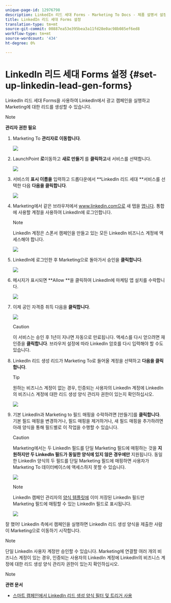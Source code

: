 ```yaml
---
unique-page-id: 12976798
description: LinkedIn 리드 세대 Forms - Marketing To Docs - 제품 설명서 설정
title: LinkedIn 리드 세대 Forms 설정
translation-type: tm+mt
source-git-commit: 00887ea53e395bea3a11fd28e0ac98b085ef6ed8
workflow-type: tm+mt
source-wordcount: '434'
ht-degree: 0%

---
```



# LinkedIn 리드 세대 Forms 설정 {#set-up-linkedin-lead-gen-forms}

LinkedIn 리드 세대 Forms을 사용하여 LinkedIn에서 광고 캠페인을 실행하고 Marketing에 대한 리드를 생성할 수 있습니다.

>[!NOTE]
>
>**관리자 권한 필요**

1. Marketing To **관리자로 이동합니다**.

   ![](assets/image2016-11-29-10-3a50-3a29.png)

1. LaunchPoint **로**&#x200B;이동하고 **새로 만들기** 를 **클릭하고**&#x200B;새 서비스를 선택합니다.

   ![](assets/image2016-11-29-10-3a51-3a11.png)

1. 서비스의 **표시 이름을** 입력하고 드롭다운에서 **LinkedIn 리드 세대 **서비스를 선택한 다음 **다음을 클릭합니다**.

   ![](assets/linkedin-lead-gen.png)

1. Marketing에서 같은 브라우저에서 www.linkedin.com으로 새 탭을 [엽니다](http://www.linkedin.com). 통합에 사용할 계정을 사용하여 LinkedIn에 로그인합니다.

   >[!NOTE]
   >
   >LinkedIn 계정은 스폰서 캠페인을 만들고 있는 모든 LinkedIn 비즈니스 계정에 액세스해야 합니다.

   ![](assets/linkedin-login.png)

1. LinkedIn에 로그인한 후 Marketing으로 돌아가서 승인을 **클릭합니다**.

   ![](assets/linkedin-lead-gen-authorize.png)

1. 메시지가 표시되면 **Allow **을 클릭하여 LinkedIn에 마케팅 앱 설치를 수락합니다.

   ![](assets/linkedin-marketo-allow.png)

1. 이제 공인 자격증 취득 다음을 **클릭합니다**.

   ![](assets/image2017-9-28-7-3a55-3a14.png)

   >[!CAUTION]
   >
   >이 서비스는 승인 후 1년이 지나면 자동으로 만료됩니다. 액세스를 다시 얻으려면 재인증을 **클릭합니다**. 브라우저 설정에 따라 LinkedIn 암호를 다시 입력해야 할 수도 있습니다.

1. LinkedIn 리드 생성 리드가 Marketing To로 들어올 계정을 선택하고 **다음을 클릭합니다**.

   >[!TIP]
   >
   >원하는 비즈니스 계정이 없는 경우, 인증되는 사용자의 LinkedIn 계정에 LinkedIn의 비즈니스 계정에 대한 리드 생성 양식 관리자 권한이 있는지 확인하십시오.

   ![](assets/linkedin-pages-to-capture.png)

1. 기본 LinkedIn과 Marketing to 필드 매핑을 수락하려면 [만들기]를 **클릭합니다**. 기본 필드 매핑을 변경하거나, 필드 매핑을 제거하거나, 새 필드 매핑을 추가하려면 아래 양식을 통해 필드별로 이 작업을 수행할 수 있습니다.

   >[!CAUTION]
   >
   >Marketing에서는 두 LinkedIn 필드를 단일 Marketing 필드에 매핑하는 것을 **지원하지만 두 LinkedIn 필드가 동일한 양식에 있지 않은 경우에만** 지원됩니다. 동일한 LinkedIn 양식의 두 필드를 단일 Marketing 필드에 매핑하면 사용자가 Marketing To 데이터베이스에 액세스하지 못할 수 있습니다.

   ![](assets/linkedin-lead-gen-mapping.png)

   >[!NOTE]
   >
   >LinkedIn 캠페인 관리자의 [양식 템플릿에](https://www.linkedin.com/help/lms/answer/79634) 이미 저장된 LinkedIn 필드만 Marketing 필드에 매핑할 수 있는 LinkedIn 필드로 표시됩니다.

   ![](assets/linkedin-installed-services.png)

잘 했어! LinkedIn 측에서 캠페인을 실행하면 LinkedIn 리드 생성 양식을 제출한 사람이 Marketing으로 이동하기 시작합니다.

>[!NOTE]
>
>단일 LinkedIn 사용자 계정만 승인할 수 있습니다. Marketing에 연결할 여러 개의 비즈니스 계정이 있는 경우, 인증되는 사용자의 LinkedIn 계정에 LinkedIn의 비즈니스 계정에 대한 리드 생성 양식 관리자 권한이 있는지 확인하십시오.

>[!NOTE]
>
>**관련 문서**
>
>* [스마트 캠페인에서 LinkedIn 리드 생성 양식 필터 및 트리거 사용](use-linkedin-lead-gen-form-filters-and-triggers-in-a-smart-campaign.md)

>



